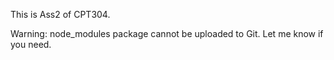 This is Ass2 of CPT304.

Warning: node_modules package cannot be uploaded to Git. Let me know if you need.